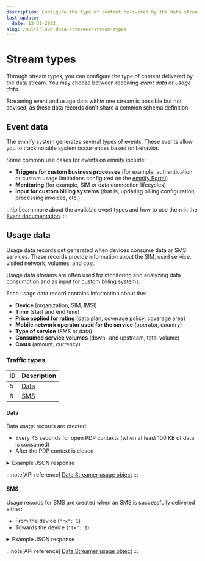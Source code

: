 ```yaml
---
description: Configure the type of content delivered by the data stream
last_update: 
  date: 12-31-2022
slug: /multicloud-data-streamer/stream-types
---
```


# Stream types

Through stream types, you can configure the type of content delivered by the data stream.
You may choose between receiving _event data_ or _usage data_.

Streaming event and usage data within one stream is possible but not advised, as these data records don't share a common schema definition.

## Event data

The emnify system generates several types of events.
These events allow you to track notable system occurrences based on behavior.

Some common use cases for events on emnify include:

- **Triggers for custom business processes** (for example, authentication or custom usage limitations configured on the [emnify Portal](/multicloud-data-streamer/usage#data-streamer-in-the-portal))
- **Monitoring** (for example, SIM or data connection lifecycles)
- **Input for custom billing systems** (that is, updating billing configuration, processing invoices, etc.)

:::tip
Learn more about the available event types and how to use them in the [Event documentation](/system-events).
:::

## Usage data

Usage data records get generated when devices consume data or SMS services.
These records provide information about the SIM, used service, visited network, volumes, and cost.

Usage data streams are often used for monitoring and analyzing data consumption and as input for custom billing systems.

Each usage data record contains information about the:

- **Device** (organization, SIM, IMSI)
- **Time** (start and end time)
- **Price applied for rating** (data plan, coverage policy, coverage area)
- **Mobile network operator used for the service** (operator, country)
- **Type of service** (SMS or data)
- **Consumed service volumes** (down- and upstream, total volume)
- **Costs** (amount, currency)

### Traffic types

| ID  | Description   |
| --- | ------------- |
| 5   | [Data](#data) |
| 6   | [SMS](#sms)   |

#### Data

Data usage records are created:

- Every 45 seconds for open PDP contexts (when at least 100 KB of data is consumed)
- After the PDP context is closed

<details className="custom-details-example">
  <summary>Example JSON response</summary>

```json
[
    {
        "cost": 0.00439866,
        "id": 393533342974012,
        "operator": { // network
            "id": 5,
            "name": "Telefonica O2",
            "mnc": "07",
            "country": {
                "id": 74,
                "mcc": "262",
                "name": "Germany"
            }
        },
        "organisation": {
            "id": 11060,
            "name": "emnify LTEM Demo"
        },
        "tariff": { // data plan
            "id": 557,
            "name": "Regional Pro EUR",
            "ratezone": { // coverage area
                "id": 3398,
                "name": "Europe Basic"
            }
        },
        "traffic_type": { // usage type
            "id": 5,
            "description": "Data"
        },
        "endpoint": { // device
            "id": 10830095,
            "name": "Wallbox 232",
            "ip_address": "10.196.67.7",
            "tags": "V1",
            "imei": "8677300511111142",
            "balance": {
                "amount": -0.684147,
                "last_updated": "2022-04-26T12:02:21Z",
                "expiry_date": "2022-04-06T08:00:00Z",
                "currency": {
                    "id": 1,
                    "code": "EUR",
                    "symbol": "€"
                }
            }
        },
        "imsi": "295050901064821",
        "volume": {
            "total": 0.219933,
            "rx": 0.172848,
            "tx": 0.047085
        },
        "start_timestamp": "2022-04-26T11:53:43Z",
        "sim": {
            "id": 3324192,
            "iccid": "8988303000005555555",
            "msisdn": "423663920123456",
            "production_date": "2020-09-09T06:42:59Z"
        },
        "currency": {
            "id": 1,
            "code": "EUR",
            "symbol": "€"
        },
        "end_timestamp": "2022-04-26T12:02:43Z",
        "imsi_id": 9624042,
        "session_id": "722aeb56-c4de-4753-ac23-4f99c1980c5e"
    }
]
```

</details>

:::note[API reference]
[Data Streamer usage object](https://cdn.emnify.net/api/doc/data-streamer.html#usage-object)
:::

#### SMS

Usage records for SMS are created when an SMS is successfully delivered either:

- From the device (`"rx": 1`)
- Towards the device (`"tx": 1`)

<details className="custom-details-example">
  <summary>Example JSON response</summary>

```json
[
    {
        "cost": 0.07,
        "id": 393603365044284,
        "operator": { // network
            "id": 5,
            "name": "Telefonica O2",
            "mnc": "07",
            "country": {
                "id": 74,
                "mcc": "262",
                "name": "Germany"
            }
        },
        "organisation": {
            "id": 11060,
            "name": "emnify LTEM Demo"
        },
        "tariff": { // data plan
            "id": 1,
            "name": "Internal Test Data Plan",
            "ratezone": { // coverage area
                "id": 1,
                "name": "Area 1"
            }
        },
        "traffic_type": { // usage type
            "id": 6,
            "description": "SMS"
        },
        "endpoint": { // device
            "id": 10830095,
            "name": "Wallbox 232",
            "ip_address": "10.196.67.7",
            "tags": "V1",
            "imei": "8677300511111142",
            "balance": {
                "amount": -0.754147,
                "last_updated": "2022-04-26T13:13:56Z",
                "expiry_date": "2022-04-06T08:00:00Z",
                "currency": {
                    "id": 1,
                    "code": "EUR",
                    "symbol": "€"
                }
            }
        },
        "imsi": "901430111111111",
        "volume": {
            "total": 1,
            "rx": 1,
            "tx": 0
        },
        "start_timestamp": "2022-04-26T13:13:56Z",
        "sim": {
            "id": 3324192,
            "iccid": "8988303000005555555",
            "msisdn": "423663920123456",
            "production_date": "2020-09-09T06:42:59Z"
        },
        "currency": {
            "id": 1,
            "code": "EUR",
            "symbol": "€"
        },
        "end_timestamp": "2022-04-26T13:13:56Z",
        "imsi_id": 9624042,
        "session_id": "beafcbbf-48b7-49c5-b493-fce36bad466a"
    }
]
```

</details>

:::note[API reference]
[Data Streamer usage object](https://cdn.emnify.net/api/doc/data-streamer.html#usage-object)
:::
